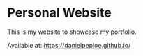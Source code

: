 # Personal Website

This is my website to showcase my portfolio.

Available at: https://danielpeploe.github.io/

